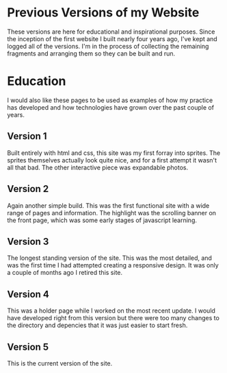 # Previous Versions of my Website

These versions are here for educational and inspirational purposes. Since the inception of the first website I built nearly four years ago, I've kept and logged all of the versions. I'm in the process of collecting the remaining fragments and arranging them so they can be built and run.

# Education

I would also like these pages to be used as examples of how my practice has developed and how technologies have grown over the past couple of years.

## Version 1
Built entirely with html and css, this site was my first forray into sprites. The sprites themselves actually look quite nice, and for a first attempt it wasn't all that bad. The other interactive piece was expandable photos.

## Version 2
Again another simple build. This was the first functional site with a wide range of pages and information. The highlight was the scrolling banner on the front page, which was some early stages of javascript learning.

## Version 3
The longest standing version of the site. This was the most detailed, and was the first time I had attempted creating a responsive design. It was only a couple of months ago I retired this site.

## Version 4
This was a holder page while I worked on the most recent update. I would have developed right from this version but there were too many changes to the directory and depencies that it was just easier to start fresh.

## Version 5
This is the current version of the site.
